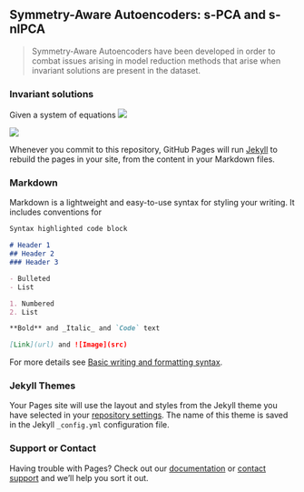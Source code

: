 ## Symmetry-Aware Autoencoders: s-PCA and s-nlPCA

>Symmetry-Aware Autoencoders have been developed in order to combat issues arising in model reduction methods that arise when invariant solutions are present in the dataset.



### Invariant solutions
Given a system of equations
<img src="https://render.githubusercontent.com/render/math?math=\frac{\partial U}{\partial t} = -1">

<img src="https://render.githubusercontent.com/render/math?math=e^{i \pi} = -1">


Whenever you commit to this repository, GitHub Pages will run [Jekyll](https://jekyllrb.com/) to rebuild the pages in your site, from the content in your Markdown files.

### Markdown

Markdown is a lightweight and easy-to-use syntax for styling your writing. It includes conventions for

```markdown
Syntax highlighted code block

# Header 1
## Header 2
### Header 3

- Bulleted
- List

1. Numbered
2. List

**Bold** and _Italic_ and `Code` text

[Link](url) and ![Image](src)
```

For more details see [Basic writing and formatting syntax](https://docs.github.com/en/github/writing-on-github/getting-started-with-writing-and-formatting-on-github/basic-writing-and-formatting-syntax).

### Jekyll Themes

Your Pages site will use the layout and styles from the Jekyll theme you have selected in your [repository settings](https://github.com/simonkneer/simonkneer.github.io/settings/pages). The name of this theme is saved in the Jekyll `_config.yml` configuration file.

### Support or Contact

Having trouble with Pages? Check out our [documentation](https://docs.github.com/categories/github-pages-basics/) or [contact support](https://support.github.com/contact) and we’ll help you sort it out.
